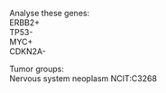 Analyse these genes:  
ERBB2+  
TP53-  
MYC+  
CDKN2A-  

Tumor groups:  
Nervous system neoplasm NCIT:C3268
